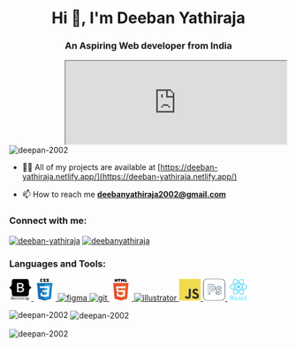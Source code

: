 <h1 align="center">Hi 👋, I'm Deeban Yathiraja</h1>
<h3 align="center">An Aspiring Web developer from India</h3>
<iframe align="right" alt="Coding" width="400" src="https://giphy.com/embed/qgQUggAC3Pfv687qPC"></iframe>

<p align="left"> <img src="https://komarev.com/ghpvc/?username=deepan-2002&label=Profile%20views&color=0e75b6&style=flat" alt="deepan-2002" /> </p>

- 👨‍💻 All of my projects are available at [https://deeban-yathiraja.netlify.app/](https://deeban-yathiraja.netlify.app/)

- 📫 How to reach me **deebanyathiraja2002@gmail.com**

<h3 align="left">Connect with me:</h3>
<p align="left">
<a href="https://linkedin.com/in/deeban-yathiraja" target="blank"><img align="center" src="https://raw.githubusercontent.com/rahuldkjain/github-profile-readme-generator/master/src/images/icons/Social/linked-in-alt.svg" alt="deeban-yathiraja" height="30" width="40" /></a>
<a href="https://www.behance.net/deebanyathiraja" target="blank"><img align="center" src="https://raw.githubusercontent.com/rahuldkjain/github-profile-readme-generator/master/src/images/icons/Social/behance.svg" alt="deebanyathiraja" height="30" width="40" /></a>
</p>

<h3 align="left">Languages and Tools:</h3>
<p align="left"> <a href="https://getbootstrap.com" target="_blank" rel="noreferrer"> <img src="https://raw.githubusercontent.com/devicons/devicon/master/icons/bootstrap/bootstrap-plain-wordmark.svg" alt="bootstrap" width="40" height="40"/> </a> <a href="https://www.w3schools.com/css/" target="_blank" rel="noreferrer"> <img src="https://raw.githubusercontent.com/devicons/devicon/master/icons/css3/css3-original-wordmark.svg" alt="css3" width="40" height="40"/> </a> <a href="https://www.figma.com/" target="_blank" rel="noreferrer"> <img src="https://www.vectorlogo.zone/logos/figma/figma-icon.svg" alt="figma" width="40" height="40"/> </a> <a href="https://git-scm.com/" target="_blank" rel="noreferrer"> <img src="https://www.vectorlogo.zone/logos/git-scm/git-scm-icon.svg" alt="git" width="40" height="40"/> </a> <a href="https://www.w3.org/html/" target="_blank" rel="noreferrer"> <img src="https://raw.githubusercontent.com/devicons/devicon/master/icons/html5/html5-original-wordmark.svg" alt="html5" width="40" height="40"/> </a> <a href="https://www.adobe.com/in/products/illustrator.html" target="_blank" rel="noreferrer"> <img src="https://www.vectorlogo.zone/logos/adobe_illustrator/adobe_illustrator-icon.svg" alt="illustrator" width="40" height="40"/> </a> <a href="https://developer.mozilla.org/en-US/docs/Web/JavaScript" target="_blank" rel="noreferrer"> <img src="https://raw.githubusercontent.com/devicons/devicon/master/icons/javascript/javascript-original.svg" alt="javascript" width="40" height="40"/> </a> <a href="https://www.photoshop.com/en" target="_blank" rel="noreferrer"> <img src="https://raw.githubusercontent.com/devicons/devicon/master/icons/photoshop/photoshop-line.svg" alt="photoshop" width="40" height="40"/> </a> <a href="https://reactjs.org/" target="_blank" rel="noreferrer"> <img src="https://raw.githubusercontent.com/devicons/devicon/master/icons/react/react-original-wordmark.svg" alt="react" width="40" height="40"/> </a> </p>

<p><img align="left" src="https://github-readme-stats.vercel.app/api/top-langs?username=deepan-2002&show_icons=true&locale=en&layout=compact" alt="deepan-2002" /></p>

<p>&nbsp;<img align="center" src="https://github-readme-stats.vercel.app/api?username=deepan-2002&show_icons=true&locale=en" alt="deepan-2002" /></p>

<p><img align="center" src="https://github-readme-streak-stats.herokuapp.com/?user=deepan-2002&" alt="deepan-2002" /></p>
